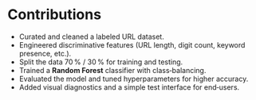 # Contributions

* Curated and cleaned a labeled URL dataset.  
* Engineered discriminative features (URL length, digit count, keyword presence, etc.).  
* Split the data 70 % / 30 % for training and testing.  
* Trained a **Random Forest** classifier with class‑balancing.  
* Evaluated the model and tuned hyperparameters for higher accuracy.  
* Added visual diagnostics and a simple test interface for end‑users.
